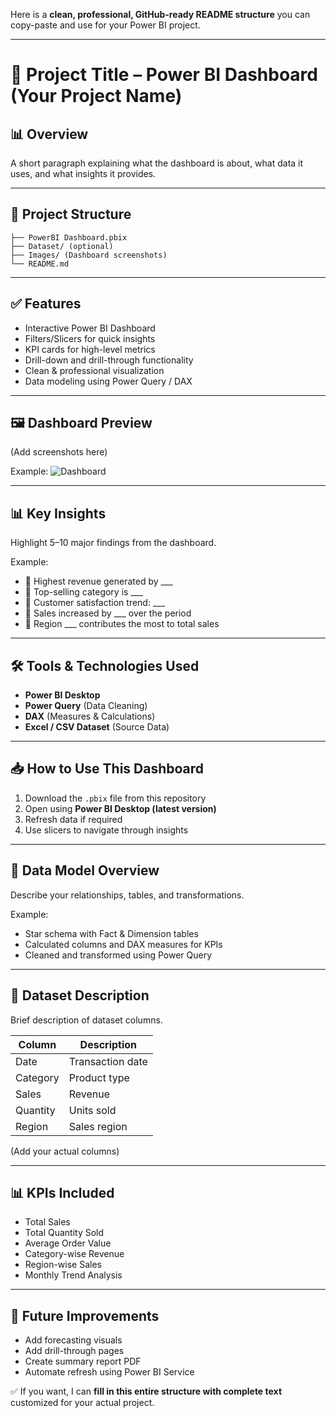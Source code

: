 Here is a **clean, professional, GitHub-ready README structure** you can copy-paste and use for your Power BI project.

---

# 📌 **Project Title – Power BI Dashboard (Your Project Name)**

## 📊 **Overview**

A short paragraph explaining what the dashboard is about, what data it uses, and what insights it provides.

---

## 📁 **Project Structure**

```
├── PowerBI Dashboard.pbix
├── Dataset/ (optional)
├── Images/ (Dashboard screenshots)
└── README.md
```

---

## ✅ **Features**

* Interactive Power BI Dashboard
* Filters/Slicers for quick insights
* KPI cards for high-level metrics
* Drill-down and drill-through functionality
* Clean & professional visualization
* Data modeling using Power Query / DAX

---

## 🖼️ **Dashboard Preview**

(Add screenshots here)

Example:
![Dashboard](Images/dashboard.png)

---

## 📊 **Key Insights**

Highlight 5–10 major findings from the dashboard.

Example:

* 📌 Highest revenue generated by ___
* 📌 Top-selling category is ___
* 📌 Customer satisfaction trend: ___
* 📌 Sales increased by ___ over the period
* 📌 Region ___ contributes the most to total sales

---

## 🛠️ **Tools & Technologies Used**

* **Power BI Desktop**
* **Power Query** (Data Cleaning)
* **DAX** (Measures & Calculations)
* **Excel / CSV Dataset** (Source Data)

---

## 📥 **How to Use This Dashboard**

1. Download the `.pbix` file from this repository
2. Open using **Power BI Desktop (latest version)**
3. Refresh data if required
4. Use slicers to navigate through insights

---

## 🧩 **Data Model Overview**

Describe your relationships, tables, and transformations.

Example:

* Star schema with Fact & Dimension tables
* Calculated columns and DAX measures for KPIs
* Cleaned and transformed using Power Query

---

## 📂 **Dataset Description**

Brief description of dataset columns.

| Column   | Description      |
| -------- | ---------------- |
| Date     | Transaction date |
| Category | Product type     |
| Sales    | Revenue          |
| Quantity | Units sold       |
| Region   | Sales region     |

(Add your actual columns)

---

## 📊 **KPIs Included**

* Total Sales
* Total Quantity Sold
* Average Order Value
* Category-wise Revenue
* Region-wise Sales
* Monthly Trend Analysis

---

## 🚀 **Future Improvements**

* Add forecasting visuals
* Add drill-through pages
* Create summary report PDF
* Automate refresh using Power BI Service


✅ If you want, I can **fill in this entire structure with complete text** customized for your actual project.
